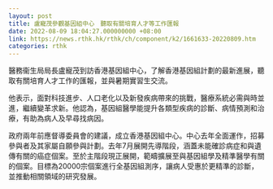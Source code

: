 ```yaml
---
layout: post
title: 盧寵茂參觀基因組中心　聽取有關培育人才等工作匯報
date: 2022-08-09 18:04:27.000000000 +08:00
link: https://news.rthk.hk/rthk/ch/component/k2/1661633-20220809.htm
categories: rthk
---
```


醫務衞生局局長盧寵茂到訪香港基因組中心，了解香港基因組計劃的最新進展，聽取有關培育人才工作的匯報，並與暑期實習生交流。

他表示，面對科技進步、人口老化以及新發疾病帶來的挑戰，醫療系統必需與時並進，繼續變革求新。他認為，基因組醫學能提升各類型疾病的診斷、病情預測和治療，有助為病人及早尋找病因。 

政府兩年前應督導委員會的建議，成立香港基因組中心。中心去年全面運作，招募參與者及其家屬自願參與計劃。去年7月展開先導階段，涵蓋未能確診病症和與遺傳有關的癌症個案。至於主階段現正展開，範疇擴展至與基因組學及精準醫學有關的個案。目標為20000宗個案進行全基因組測序，讓病人受惠於更精準的診斷，並推動相關領域的研究發展。
